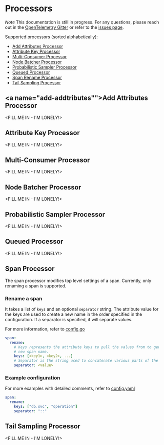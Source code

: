 # Processors
*Note* This documentation is still in progress. For any questions, please reach
out in the [OpenTelemetry Gitter](https://gitter.im/open-telemetry/opentelemetry-service)
or refer to the [issues page](https://github.com/open-telemetry/opentelemetry-service/issues).

Supported processors (sorted alphabetically):
- [Add Attributes Processor](#add-addtributes)
- [Attribute Key Processor](#attribute-key)
- [Multi-Consumer Processor](#multi-consumer)
- [Node Batcher Processor](#node-batcher)
- [Probabilistic Sampler Processor](#probabilistic-sampler)
- [Queued Processor](#queued)
- [Span Rename Processor](#span-rename)
- [Tail Sampling Processor](#tail-sampling)

## <a name="add-addtributes""></a>Add Attributes Processor
<FILL ME IN - I'M LONELY!>

## <a name="attribute-key"></a>Attribute Key Processor
<FILL ME IN - I'M LONELY!>

## <a name="multi-consumer"></a>Multi-Consumer Processor
<FILL ME IN - I'M LONELY!>

## <a name="node-batcher"></a>Node Batcher Processor
<FILL ME IN - I'M LONELY!>

## <a name="probabilistic-sampler"></a>Probabilistic Sampler Processor
<FILL ME IN - I'M LONELY!>

## <a name="queued"></a>Queued Processor
<FILL ME IN - I'M LONELY!>

## <a name="span"></a>Span Processor
The span processor modifies top level settings of a span. Currently, only 
renaming a span is supported. 

### Rename a span
It takes a list of `keys` and an optional `separator` string. The attribute
value for the keys are used to create a new name in the order specified in the
configuration. If a separator is specified, it will separate values.

For more information, refer to [config.go](span/config.go)
```yaml
span:
  rename:
    # Keys represents the attribute keys to pull the values from to generate the
    # new span name.
    keys: [<key1>, <key2>, ...]
    # Separator is the string used to concatenate various parts of the span name.
    separator: <value>
```

### Example configuration
For more examples with detailed comments, refer to [config.yaml](span/testdata/config.yaml)
```yaml
span:
  rename:
    keys: ["db.svc", "operation"]
    separator: "::"
```

## <a name="tail-sampling"></a>Tail Sampling Processor
<FILL ME IN - I'M LONELY!>
